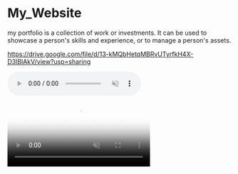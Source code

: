 # My_Website
my portfolio is a collection of work or investments. It can be used to showcase a person's skills and experience, or to manage a person's assets.

https://drive.google.com/file/d/13-kMQbHetqMBRvUTyrfkH4X-D3lBlAkV/view?usp=sharing

<audio controls preload loop autoplay muted>
  <source src="https://cdn.pixabay.com/audio/2023/09/13/audio_ee2221f74c.mp3">
  Your browser does not support the audio element.
</audio>


<video controls autoplay preload muted width="320" poster="https://media.istockphoto.com/id/1358745090/photo/many-waterfalls-flowed-with-plastic-roads-in-the-forest-art-landscape-paintings.jpg?s=612x612&w=0&k=20&c=cvQKG2clIzaDWgjM48OLM341bR8Qg7HLvFfhlsFGm7Y=" name="media">
<source src="https://cdn.pixabay.com/vimeo/533374337/waterfall-69786.mp4?rendition=source&amp;expiry=1698866996&amp;hash=b007d75a3680dc57795118bcd4f7cb0cb50f7675" type="video/mp4">
</video>
